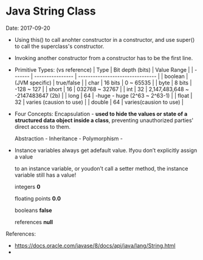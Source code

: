 # Java String Class

Date: 2017-09-20

* Using this() to call anohter constructor in a constructor, and use super() to call the superclass's constructor.

* Invoking another constructor from a constructor has to be the first line.

* Primitive Types: (vs reference)
  | Type    | Bit depth (bits) | Value Range                      |
  | ------- | ---------------- | -------------------------------- |
  | boolean | (JVM specific)   | true/false                       |
  | char    | 16 bits          | 0 ~ 65535                        |
  | byte    | 8 bits           | -128 ~ 127                       |
  | short   | 16               | 032768 ~ 32767                   |
  | int     | 32               | 2,147,483,648 ~ -2147483647 (2b) |
  | long    | 64               | -huge - huge (2^63 ~ 2^63-1)     |
  | float   | 32               | varies (causion to use)          |
  | double  | 64               | varies(causion to use)           |

* Four Concepts: 
  Encapsulation - **used to hide the values or state of a structured data object inside a class**, preventing unauthorized parties' direct access to them.

  Abstraction - 
  Inheritance - 
  Polymorphism - 

* Instance variables always get adefault value. Ifyou don’t explicitly assign a value

  to an instance variable, or youdon’t call a setter method, the instance variable still has a value!

  integers **0**

  floating points **0.0**

  booleans **false**

  references **null**



References:

- https://docs.oracle.com/javase/8/docs/api/java/lang/String.html
- ​

